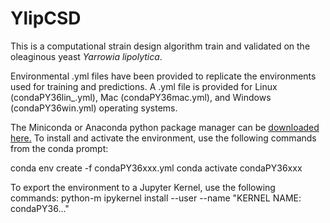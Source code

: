 # YlipCSD


This is a computational strain design algorithm train and validated on the oleaginous yeast *Yarrowia lipolytica*. <br>




Environmental .yml files have been provided to replicate the environments used for training and predictions.
A .yml file is provided for Linux (condaPY36lin_.yml), Mac (condaPY36mac.yml), and Windows (condaPY36win.yml) operating systems.

The Miniconda or Anaconda python package manager can be [downloaded here.](https://docs.conda.io/projects/conda/en/latest/user-guide/install/)
To install and activate the environment, use the following commands from the conda prompt:

conda env create -f condaPY36xxx.yml
conda activate condaPY36xxx

To export the environment to a Jupyter Kernel, use the following commands:
python-m ipykernel install --user --name "KERNEL NAME: condaPY36..."
